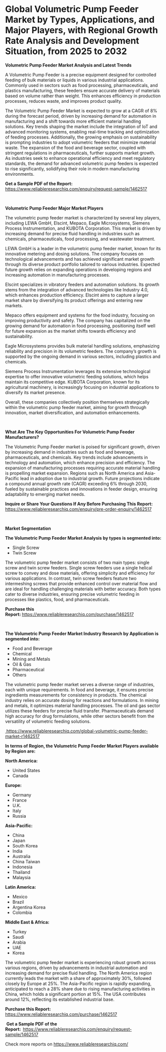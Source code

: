 <p><h1>Global Volumetric Pump Feeder Market by Types, Applications, and Major Players, with Regional Growth Rate Analysis and Development Situation, from 2025 to 2032</h1></p><p><strong>Volumetric Pump Feeder Market Analysis and Latest Trends</strong></p>
<p><p>A Volumetric Pump Feeder is a precise equipment designed for controlled feeding of bulk materials or liquids in various industrial applications. Commonly used in sectors such as food processing, pharmaceuticals, and plastics manufacturing, these feeders ensure accurate delivery of materials based on volume rather than weight. This enhances efficiency in production processes, reduces waste, and improves product quality.</p><p>The Volumetric Pump Feeder Market is expected to grow at a CAGR of 8% during the forecast period, driven by increasing demand for automation in manufacturing and a shift towards more efficient material handling solutions. Key trends shaping the market include the integration of IoT and advanced monitoring systems, enabling real-time tracking and optimization of feeding processes. Additionally, the growing emphasis on sustainability is prompting industries to adopt volumetric feeders that minimize material waste. The expansion of the food and beverage sector, coupled with stringent regulations in pharmaceuticals, further supports market growth. As industries seek to enhance operational efficiency and meet regulatory standards, the demand for advanced volumetric pump feeders is expected to rise significantly, solidifying their role in modern manufacturing environments.</p></p>
<p><strong>Get a Sample PDF of the Report:&nbsp;</strong> <a href="https://www.reliableresearchiq.com/enquiry/request-sample/1462517?utm_campaign=2233&utm_medium=2&utm_source=Github&utm_content=ia&utm_term=27022025&utm_id=volumetric-pump-feeder">https://www.reliableresearchiq.com/enquiry/request-sample/1462517</a></p>
<p>&nbsp;</p>
<p><strong>Volumetric Pump Feeder Major Market Players</strong></p>
<p><p>The volumetric pump feeder market is characterized by several key players, including LEWA GmbH, Elscint, Mepaco, Eagle Microsystems, Siemens Process Instrumentation, and KUBOTA Corporation. This market is driven by increasing demand for precise fluid handling in industries such as chemicals, pharmaceuticals, food processing, and wastewater treatment.</p><p>LEWA GmbH is a leader in the volumetric pump feeder market, known for its innovative metering and dosing solutions. The company focuses on technological advancements and has achieved significant market growth through its diverse product portfolio tailored to various industries. Expected future growth relies on expanding operations in developing regions and increasing automation in manufacturing processes.</p><p>Elscint specializes in vibratory feeders and automation solutions. Its growth stems from the integration of advanced technologies like Industry 4.0, which enhances production efficiency. Elscint aims to capture a larger market share by diversifying its product offerings and entering new markets.</p><p>Mepaco offers equipment and systems for the food industry, focusing on improving productivity and safety. The company has capitalized on the growing demand for automation in food processing, positioning itself well for future expansion as the market shifts towards efficiency and sustainability.</p><p>Eagle Microsystems provides bulk material handling solutions, emphasizing reliability and precision in its volumetric feeders. The company’s growth is supported by the ongoing demand in various sectors, including plastics and chemicals.</p><p>Siemens Process Instrumentation leverages its extensive technological expertise to offer innovative volumetric feeding solutions, which helps maintain its competitive edge. KUBOTA Corporation, known for its agricultural machinery, is increasingly focusing on industrial applications to diversify its market presence.</p><p>Overall, these companies collectively position themselves strategically within the volumetric pump feeder market, aiming for growth through innovation, market diversification, and automation enhancements.</p></p>
<p>&nbsp;</p>
<p><strong>What Are The Key Opportunities For Volumetric Pump Feeder Manufacturers?</strong></p>
<p><p>The Volumetric Pump Feeder market is poised for significant growth, driven by increasing demand in industries such as food and beverage, pharmaceuticals, and chemicals. Key trends include advancements in technology and automation, which enhance precision and efficiency. The expansion of manufacturing processes requiring accurate material handling is propelling market expansion. Regions such as North America and Asia-Pacific lead in adoption due to industrial growth. Future projections indicate a compound annual growth rate (CAGR) exceeding 6% through 2030, fueled by sustainable practices and innovations in feeder design, ensuring adaptability to emerging market needs.</p></p>
<p><strong>Inquire or Share Your Questions If Any Before Purchasing This Report:</strong> <a href="https://www.reliableresearchiq.com/enquiry/pre-order-enquiry/1462517?utm_campaign=2233&utm_medium=2&utm_source=Github&utm_content=ia&utm_term=27022025&utm_id=volumetric-pump-feeder">https://www.reliableresearchiq.com/enquiry/pre-order-enquiry/1462517</a></p>
<p>&nbsp;</p>
<p><strong>Market Segmentation</strong></p>
<p><strong>The Volumetric Pump Feeder Market Analysis by types is segmented into:</strong></p>
<p><ul><li>Single Screw</li><li>Twin Screw</li></ul></p>
<p><p>The volumetric pump feeder market consists of two main types: single screw and twin screw feeders. Single screw feeders use a single helical screw to convey and dose materials, offering simplicity and efficiency for various applications. In contrast, twin screw feeders feature two intermeshing screws that provide enhanced control over material flow and are ideal for handling challenging materials with better accuracy. Both types cater to diverse industries, ensuring precise volumetric feeding in processes like plastics, food, and pharmaceuticals.</p></p>
<p><strong>Purchase this Report:&nbsp;</strong><a href="https://www.reliableresearchiq.com/purchase/1462517?utm_campaign=2233&utm_medium=2&utm_source=Github&utm_content=ia&utm_term=27022025&utm_id=volumetric-pump-feeder">https://www.reliableresearchiq.com/purchase/1462517</a></p>
<p>&nbsp;</p>
<p><strong>The Volumetric Pump Feeder Market Industry Research by Application is segmented into:</strong></p>
<p><ul><li>Food and Beverage</li><li>Chemical</li><li>Mining and Metals</li><li>Oil & Gas</li><li>Pharmaceutical</li><li>Others</li></ul></p>
<p><p>The volumetric pump feeder market serves a diverse range of industries, each with unique requirements. In food and beverage, it ensures precise ingredients measurements for consistency in products. The chemical industry relies on accurate dosing for reactions and formulations. In mining and metals, it optimizes material handling processes. The oil and gas sector utilizes these feeders for precise fluid transfer. Pharmaceuticals demand high accuracy for drug formulations, while other sectors benefit from the versatility of volumetric feeding solutions.</p></p>
<p><a href="https://www.reliableresearchiq.com/global-volumetric-pump-feeder-market-r1462517?utm_campaign=2233&utm_medium=2&utm_source=Github&utm_content=ia&utm_term=27022025&utm_id=volumetric-pump-feeder">&nbsp;https://www.reliableresearchiq.com/global-volumetric-pump-feeder-market-r1462517</a></p>
<p><strong>In terms of Region, the Volumetric Pump Feeder Market Players available by Region are:</strong></p>
<p>
    <p> <strong> North America: </strong>
        <ul>
            <li>United States</li>
            <li>Canada</li>
        </ul>
        </p> 
    <p> <strong> Europe: </strong>
        <ul>
            <li>Germany</li>
            <li>France</li>
            <li>U.K.</li>
            <li>Italy</li>
            <li>Russia</li>
        </ul>
        </p> 
    <p> <strong> Asia-Pacific: </strong>
        <ul>
            <li>China</li>
            <li>Japan</li>
            <li>South Korea</li>
            <li>India</li>
            <li>Australia</li>
            <li>China Taiwan</li>
            <li>Indonesia</li>
            <li>Thailand</li>
            <li>Malaysia</li>
        </ul>
        </p> 
    <p> <strong> Latin America: </strong>
        <ul>
            <li>Mexico</li>
            <li>Brazil</li>
            <li>Argentina Korea</li>
            <li>Colombia</li>
        </ul>
        </p> 
    <p> <strong> Middle East & Africa: </strong>
        <ul>
            <li>Turkey</li>
            <li>Saudi</li>
            <li>Arabia</li>
            <li>UAE</li>
            <li>Korea</li>
        </ul>
    </p>
    </p>
<p><p>The volumetric pump feeder market is experiencing robust growth across various regions, driven by advancements in industrial automation and increasing demand for precise fluid handling. The North America region currently leads the market with a share of approximately 30%, followed closely by Europe at 25%. The Asia-Pacific region is rapidly expanding, anticipated to reach a 28% share due to rising manufacturing activities in China, which holds a significant portion at 15%. The USA contributes around 12%, reflecting its established industrial base.</p></p>
<p><strong>Purchase this Report: </strong><a href="https://www.reliableresearchiq.com/purchase/1462517?utm_campaign=2233&utm_medium=2&utm_source=Github&utm_content=ia&utm_term=27022025&utm_id=volumetric-pump-feeder">https://www.reliableresearchiq.com/purchase/1462517</a></p>
<p>&nbsp;<strong>Get a Sample PDF of the Report:&nbsp;&nbsp;</strong><a href="https://www.reliableresearchiq.com/enquiry/request-sample/1462517?utm_campaign=2233&utm_medium=2&utm_source=Github&utm_content=ia&utm_term=27022025&utm_id=volumetric-pump-feeder">https://www.reliableresearchiq.com/enquiry/request-sample/1462517</a></p>
<p><strong></strong></p>
<p>Check more reports on <a href="https://www.reliableresearchiq.com/?utm_campaign=2233&utm_medium=2&utm_source=Github&utm_content=ia&utm_term=27022025&utm_id=volumetric-pump-feeder">https://www.reliableresearchiq.com/</a></p>